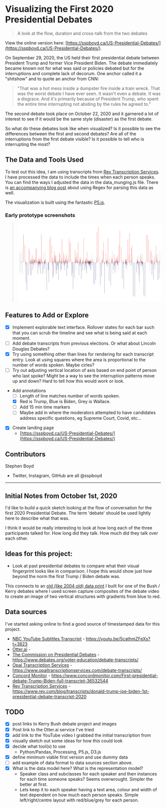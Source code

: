 # Visualizing the First 2020 Presidential Debates

> A look at the flow, duration and cross-talk from the two debates

View the online version here: [https://sspboyd.ca/US-Presidential-Debates/](https://sspboyd.ca/US-Presidential-Debates/).

On September 29, 2020, the US held their first presidential debate between President Trump and former Vice President Biden. The debate immediately became known not for what was said or policies debated but for the interruptions and complete lack of decorum. One anchor called it a "shitshow" and to quote an anchor from CNN:
>  "That was a hot mess inside a dumpster fire inside a train wreck. That was the worst debate I have ever seen. It wasn't even a debate. It was a disgrace. And it's primarily because of President Trump, who spent the entire time interrupting not abiding by the rules he agreed to."

The second debate took place on October 22, 2020 and it garnered a lot of interest to see if it would be the same style (disaster) as the first debate.

So what do these debates look like when visualized? Is it possible to see the differences between the first and second debates? Are all of the interruptions from the first debate visible? Is it possible to tell who is interrupting the most?

## The Data and Tools Used

To test out this idea, I am using transcripts from [Rev Transcription Services](https://www.rev.com/blog/transcripts/donald-trump-joe-biden-1st-presidential-debate-transcript-2020). I have processed the data to include the times when each person speaks. You can find the ways I adjusted the data in the data_munging.js file. There is [an accompanying blog post](https://sspboyd.ca/blog/2020/11/10/demystifying-regex-a-walk-through-on-how-to-prep-data-for-a-visualization/) about using Regex for parsing this data as well.  

The visualization is built using the fantastic [P5.js](https://p5js.org/).

### Early prototype screenshots
>![Visualizing Debate](https://raw.githubusercontent.com/sspboyd/Presidential_Debates/master/output/2020_Presidental_Debates-20201019161710.png)


## Features to Add or Explore
- [x] Implement explorable text interface. Rollover states for each bar such that you can scrub the timeline and see what is being said at each moment. 
- [ ] Add debate transcripts from previous elections. Or what about Lincoln Douglas Debates?
- [x] Try using something other than lines for rendering for each transcript entry. Look at using squares where the area is proportional to the number of words spoken. Maybe cirles? 
- [ ] Try out adjusting vertical location of axis based on end point of person who last spoke? Might be a way to see the interruption patterns move up and down? Hard to tell how this would work or look. 
- Add annotations
  - [ ] Length of line matches number of words spoken. 
  - [x] Red is Trump, Blue is Biden, Grey is Wallace. 
  - [ ] Add 15 min time markers
  - [ ] Maybe add in where the moderators attempted to have candidates address specific questions, eg Supreme Court, Covid, etc...
- [x] Create landing page
  - [https://sspboyd.ca/US-Presidential-Debates/](https://sspboyd.ca/US-Presidential-Debates/)


## Contributors

Stephen Boyd 
- Twitter, Instagram, GitHub are all @sspboyd

---


## Initial Notes from October 1st, 2020

I'd like to build a quick sketch looking at the flow of conversation for the first 2020 Presidential Debate. The term 'debate' should be used lightly here to describe what that was. 

I think it would be really interesting to look at how long each of the three participants talked for. How long did they talk. How much did they talk over each other. 


## Ideas for this project:
- Look at past presidential debates to compare what their visual fingerprint looks like in comparison. I hope this would show just how beyond the norm the first Trump / Biden debate was.

This connects to an [old (like 2004 old) data print](https://www.flickr.com/photos/sboyd/188448637/in/album-72057594126302391/) I built for one of the Bush / Kerry debates where I used screen capture composites of the debate video to create an image of two vertical structures with gradients from blue to red. 

## Data sources

I've started asking online to find a good source of timestamped data for this project.

- [NBC YouTube Subtitles Transcript](https://youtu.be/5cathmZFeXs?t=3823) - https://youtu.be/5cathmZFeXs?t=3823
- [Otter.ai](Otter.ai) - 
- [The Commission on Presidential Debates](https://www.debates.org/voter-education/debate-transcripts/) - https://www.debates.org/voter-education/debate-transcripts/
- [Opal Transcription Services](https://www.opaltranscriptionservices.com/debate-transcripts/) - https://www.opaltranscriptionservices.com/debate-transcripts/
- [Concord Monitor](https://www.concordmonitor.com/First-presidential-debate-Trump-Biden-full-transcript-36532544) - https://www.concordmonitor.com/First-presidential-debate-Trump-Biden-full-transcript-36532544
- [Rev Transcription Services](https://www.rev.com/blog/transcripts/donald-trump-joe-biden-1st-presidential-debate-transcript-2020) - https://www.rev.com/blog/transcripts/donald-trump-joe-biden-1st-presidential-debate-transcript-2020

## TODO

- [x] post links to Kerry Bush debate project and images
- [x] Post link to the Otter.ai service I've tried
- [x] add link to the YouTube video I grabbed the initial transcription from
- [x] visually sketch out some ideas for how this could look
- [x] decide what tool(s) to use
  - Python/Pandas, Processing, P5.js, D3.js
- [x] define minimum viable first version and use dummy data
- [ ] add example of data format to data sources section above.
- [x] What is the data model here? What is the representation model?
  - Speaker class and subclasses for each speaker and then instances for each time someone speaks? Seems overwrought. Simpler the better at first. 
  - Lets keep it to each speaker having a text area, colour and width of text dependent on how much each person speaks. Simple left/right/centre layout with red/blue/grey for each person.
